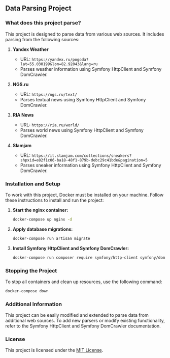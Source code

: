 ## Data Parsing Project

### What does this project parse?

This project is designed to parse data from various web sources. It includes parsing from the following sources:

1. **Yandex Weather**
   - URL: `https://yandex.ru/pogoda?lat=55.030199&lon=82.92043&lang=ru`
   - Parses weather information using Symfony HttpClient and Symfony DomCrawler.

2. **NGS.ru**
   - URL: `https://ngs.ru/text/`
   - Parses textual news using Symfony HttpClient and Symfony DomCrawler.

3. **RIA News**
   - URL: `https://ria.ru/world/`
   - Parses world news using Symfony HttpClient and Symfony DomCrawler.

4. **Slamjam**
   - URL: `https://it.slamjam.com/collections/sneakers?shpxid=e82f1c06-ba18-48f1-879b-debc29c41bde&pagination=5`
   - Parses sneaker information using Symfony HttpClient and Symfony DomCrawler.

### Installation and Setup

To work with this project, Docker must be installed on your machine. Follow these instructions to install and run the project:

1. **Start the nginx container:**
   ```bash
   docker-compose up nginx -d
   ```

2. **Apply database migrations:**
   ```bash
   docker-compose run artisan migrate
   ```

3. **Install Symfony HttpClient and Symfony DomCrawler:**
   ```bash
   docker-compose run composer require symfony/http-client symfony/dom-crawler
   ```

### Stopping the Project

To stop all containers and clean up resources, use the following command:

```bash
docker-compose down
```

### Additional Information

This project can be easily modified and extended to parse data from additional web sources. To add new parsers or modify existing functionality, refer to the Symfony HttpClient and Symfony DomCrawler documentation.

### License

This project is licensed under the [MIT License](#).